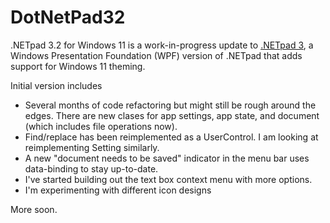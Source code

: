 # DotNetPad32

.NETpad 3.2 for Windows 11 is a work-in-progress update to [.NETpad 3](https://github.com/thurrott/DotNetPad3), a Windows Presentation Foundation (WPF) version of .NETpad that adds support for Windows 11 theming.

Initial version includes 

- Several months of code refactoring but might still be rough around the edges. There are new clases for app settings, app state, and document (which includes file operations now).
- Find/replace has been reimplemented as a UserControl. I am looking at reimplementing Setting similarly.
- A new "document needs to be saved" indicator in the menu bar uses data-binding to stay up-to-date.
- I've started building out the text box context menu with more options.
- I'm experimenting with different icon designs

More soon.
